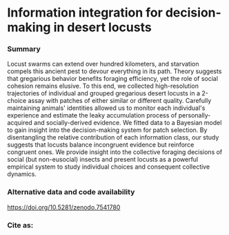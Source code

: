 # Information integration for decision-making in desert locusts
### Summary
Locust swarms can extend over hundred kilometers, and starvation compels this ancient pest to devour everything in its path. Theory suggests that gregarious behavior benefits foraging efficiency, yet the role of social cohesion remains elusive. To this end, we collected high-resolution trajectories of individual and grouped gregarious desert locusts in a 2-choice assay with patches of either similar or different quality. Carefully maintaining animals' identities allowed us to monitor each individual's experience and estimate the leaky accumulation process of personally-acquired and socially-derived evidence. We fitted data to a Bayesian model to gain insight into the decision-making system for patch selection. By disentangling the relative contribution of each information class, our study suggests that locusts balance incongruent evidence but reinforce congruent ones. We provide insight into the collective foraging decisions of social (but non-eusocial) insects and present locusts as a powerful empirical system to study individual choices and consequent collective dynamics.
### Alternative data and code availability
https://doi.org/10.5281/zenodo.7541780
### Cite as:
